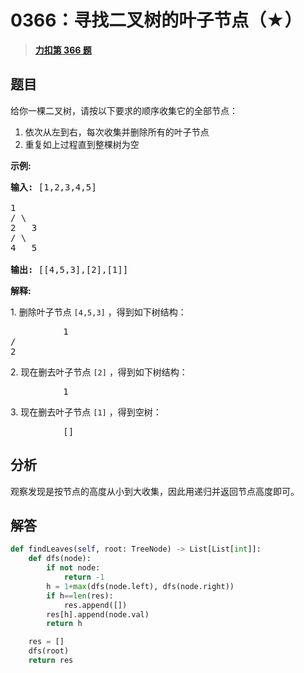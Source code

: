 # 0366：寻找二叉树的叶子节点（★）


> <u>**[力扣第 366 题](https://leetcode.cn/problems/find-leaves-of-binary-tree/)**</u>

## 题目

<p>给你一棵二叉树，请按以下要求的顺序收集它的全部节点：</p>

<ol>
<li>依次从左到右，每次收集并删除所有的叶子节点</li>
<li>重复如上过程直到整棵树为空</li>
</ol>



<p><strong>示例:</strong></p>

<pre><strong>输入: </strong>[1,2,3,4,5]

1
/ \
2   3
/ \
4   5

<strong>输出: </strong>[[4,5,3],[2],[1]]
</pre>



<p><strong>解释:</strong></p>

<p>1. 删除叶子节点 <code>[4,5,3]</code> ，得到如下树结构：</p>

<pre>          1
/
2
</pre>



<p>2. 现在删去叶子节点 <code>[2]</code> ，得到如下树结构：</p>

<pre>          1
</pre>



<p>3. 现在删去叶子节点 <code>[1]</code> ，得到空树：</p>

<pre>          []
</pre>


## 分析


观察发现是按节点的高度从小到大收集，因此用递归并返回节点高度即可。

## 解答

```python
def findLeaves(self, root: TreeNode) -> List[List[int]]:
	def dfs(node):
		if not node:
			return -1
		h = 1+max(dfs(node.left), dfs(node.right))
		if h==len(res):
			res.append([])
		res[h].append(node.val)
		return h

	res = []
	dfs(root)
	return res
```
